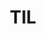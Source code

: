 ---
title: "오늘테스트"
excerpt_separator: "<!--more-->"
categories:
  - Python
tags:
  - 220813
  - 낙서
permalink: /220813til
title: "TIL"
toc: true
toc_sticky: true
toc_label: "TIL"
---